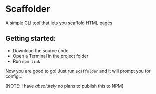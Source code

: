 # Scaffolder
A simple CLI tool that lets you scaffold HTML pages

## Getting started:
+ Download the source code
+ Open a Terminal in the project folder
+ Run `npm link`

Now you are good to go! Just run `scaffolder` and it will prompt you for config...

[NOTE: I have _absolutely_ no plans to publish this to NPM]
